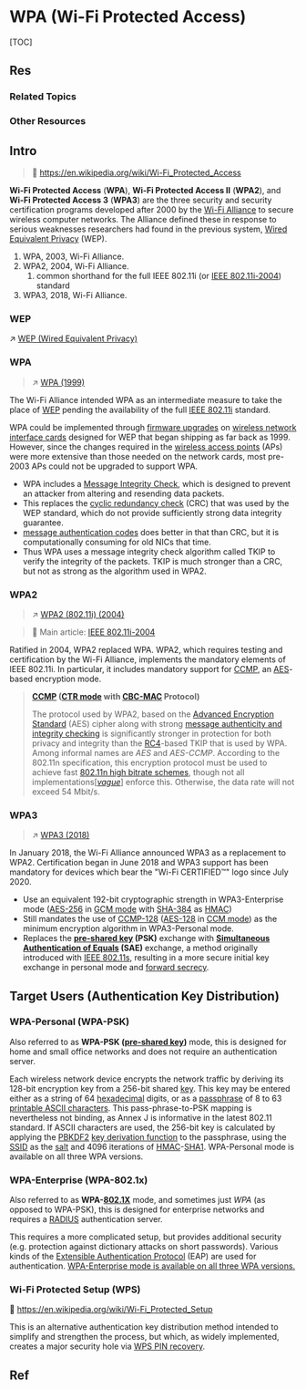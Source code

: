 # WPA (Wi-Fi Protected Access)

[TOC]



## Res
### Related Topics


### Other Resources



## Intro
> 🔗 https://en.wikipedia.org/wiki/Wi-Fi_Protected_Access

**Wi-Fi Protected Access** (**WPA**), **Wi-Fi Protected Access II** (**WPA2**), and **Wi-Fi Protected Access 3** (**WPA3**) are the three security and security certification programs developed after 2000 by the [Wi-Fi Alliance](https://en.wikipedia.org/wiki/Wi-Fi_Alliance) to secure wireless computer networks. The Alliance defined these in response to serious weaknesses researchers had found in the previous system, [Wired Equivalent Privacy](https://en.wikipedia.org/wiki/Wired_Equivalent_Privacy) (WEP).

1. WPA, 2003, Wi-Fi Alliance.
2. WPA2, 2004, Wi-Fi Alliance.
   1. common shorthand for the full IEEE 802.11i (or [IEEE 802.11i-2004](https://en.wikipedia.org/wiki/IEEE_802.11i-2004)) standard
3. WPA3, 2018, Wi-Fi Alliance. 


### WEP
↗ [WEP (Wired Equivalent Privacy)](../WEP%20(Wired%20Equivalent%20Privacy).md)


### WPA
> ↗ [WPA (1999)](WPA%20Protocols/WPA%20(1999).md)

The Wi-Fi Alliance intended WPA as an intermediate measure to take the place of [WEP](https://en.wikipedia.org/wiki/Wired_Equivalent_Privacy) pending the availability of the full [IEEE 802.11i](https://en.wikipedia.org/wiki/IEEE_802.11i-2004) standard. 

WPA could be implemented through [firmware upgrades](https://en.wikipedia.org/wiki/Firmware_upgrade) on [wireless network interface cards](https://en.wikipedia.org/wiki/Wireless_network_interface_card) designed for WEP that began shipping as far back as 1999. However, since the changes required in the [wireless access points](https://en.wikipedia.org/wiki/Wireless_access_point) (APs) were more extensive than those needed on the network cards, most pre-2003 APs could not be upgraded to support WPA.
- WPA includes a [Message Integrity Check](https://en.wikipedia.org/wiki/Message_Integrity_Check), which is designed to prevent an attacker from altering and resending data packets. 
- This replaces the [cyclic redundancy check](https://en.wikipedia.org/wiki/Cyclic_redundancy_check) (CRC) that was used by the WEP standard, which do not provide sufficiently strong data integrity guarantee.
- [message authentication codes](https://en.wikipedia.org/wiki/Message_authentication_code) does better in that than CRC, but it is computationally consuming for old NICs that time.
- Thus WPA uses a message integrity check algorithm called TKIP to verify the integrity of the packets. TKIP is much stronger than a CRC, but not as strong as the algorithm used in WPA2.


### WPA2
> ↗ [WPA2 (802.11i) (2004)](WPA%20Protocols/WPA2%20(802.11i)%20(2004)/WPA2%20(802.11i)%20(2004).md)

> 🔗 Main article: [IEEE 802.11i-2004](https://en.wikipedia.org/wiki/IEEE_802.11i-2004)

Ratified in 2004, WPA2 replaced WPA. WPA2, which requires testing and certification by the Wi-Fi Alliance, implements the mandatory elements of IEEE 802.11i. In particular, it includes mandatory support for [CCMP](https://en.wikipedia.org/wiki/CCMP_(cryptography)), an [AES](https://en.wikipedia.org/wiki/Advanced_Encryption_Standard)-based encryption mode. 

> **[CCMP](https://en.wikipedia.org/wiki/CCMP_(cryptography)) ([CTR mode](https://en.wikipedia.org/wiki/Block_cipher_modes_of_operation#Counter_(CTR)) with [CBC-MAC](https://en.wikipedia.org/wiki/CBC-MAC) Protocol)**
>
> The protocol used by WPA2, based on the [Advanced Encryption Standard](https://en.wikipedia.org/wiki/Advanced_Encryption_Standard) (AES) cipher along with strong [message authenticity and integrity checking](https://en.wikipedia.org/wiki/Message_authentication_code) is significantly stronger in protection for both privacy and integrity than the [RC4](https://en.wikipedia.org/wiki/RC4)-based TKIP that is used by WPA. Among informal names are *AES* and *AES-CCMP*. According to the 802.11n specification, this encryption protocol must be used to achieve fast [802.11n high bitrate schemes](https://en.wikipedia.org/wiki/IEEE_802.11n-2009#Data_rates), though not all implementations[*[vague](https://en.wikipedia.org/wiki/Wikipedia:Vagueness)*] enforce this. Otherwise, the data rate will not exceed 54 Mbit/s.


### WPA3
> ↗ [WPA3 (2018)](WPA%20Protocols/WPA3%20(2018)/WPA3%20(2018).md)

In January 2018, the Wi-Fi Alliance announced WPA3 as a replacement to WPA2. Certification began in June 2018 and WPA3 support has been mandatory for devices which bear the "Wi-Fi CERTIFIED™" logo since July 2020.
- Use an equivalent 192-bit cryptographic strength in WPA3-Enterprise mode ([AES-256](https://en.wikipedia.org/wiki/AES-256) in [GCM mode](https://en.wikipedia.org/wiki/Galois/Counter_Mode) with [SHA-384](https://en.wikipedia.org/wiki/SHA-384) as [HMAC](https://en.wikipedia.org/wiki/HMAC))
- Still mandates the use of [CCMP-128](https://en.wikipedia.org/wiki/CCMP_(cryptography)) ([AES-128](https://en.wikipedia.org/wiki/AES-128) in [CCM mode](https://en.wikipedia.org/wiki/CCM_mode)) as the minimum encryption algorithm in WPA3-Personal mode.
- Replaces the **[pre-shared key](https://en.wikipedia.org/wiki/Pre-shared_key) (PSK)** exchange with **[Simultaneous Authentication of Equals](https://en.wikipedia.org/wiki/Simultaneous_Authentication_of_Equals) (SAE)** exchange, a method originally introduced with [IEEE 802.11s](https://en.wikipedia.org/wiki/IEEE_802.11s), resulting in a more secure initial key exchange in personal mode and [forward secrecy](https://en.wikipedia.org/wiki/Forward_secrecy). 



## Target Users (Authentication Key Distribution)
### WPA-Personal (WPA-PSK)
Also referred to as **WPA-PSK ([pre-shared key](https://en.wikipedia.org/wiki/Pre-shared_key))** mode, this is designed for home and small office networks and does not require an authentication server.

Each wireless network device encrypts the network traffic by deriving its 128-bit encryption key from a 256-bit shared [key](https://en.wikipedia.org/wiki/Key_(cryptography)). This key may be entered either as a string of 64 [hexadecimal](https://en.wikipedia.org/wiki/Hexadecimal) digits, or as a [passphrase](https://en.wikipedia.org/wiki/Passphrase) of 8 to 63 [printable ASCII characters](https://en.wikipedia.org/wiki/ASCII_printable_characters). This pass-phrase-to-PSK mapping is nevertheless not binding, as Annex J is informative in the latest 802.11 standard. If ASCII characters are used, the 256-bit key is calculated by applying the [PBKDF2](https://en.wikipedia.org/wiki/PBKDF2) [key derivation function](https://en.wikipedia.org/wiki/Key_derivation_function) to the passphrase, using the [SSID](https://en.wikipedia.org/wiki/SSID#Service_set_identification_(SSID)) as the [salt](https://en.wikipedia.org/wiki/Salt_(cryptography)) and 4096 iterations of [HMAC](https://en.wikipedia.org/wiki/HMAC)-[SHA1](https://en.wikipedia.org/wiki/SHA1). WPA-Personal mode is available on all three WPA versions.


### WPA-Enterprise (WPA-802.1x)
Also referred to as **WPA-[802.1X](https://en.wikipedia.org/wiki/802.1X)** mode, and sometimes just *WPA* (as opposed to WPA-PSK), this is designed for enterprise networks and requires a [RADIUS](https://en.wikipedia.org/wiki/RADIUS) authentication server. 

This requires a more complicated setup, but provides additional security (e.g. protection against dictionary attacks on short passwords). Various kinds of the [Extensible Authentication Protocol](https://en.wikipedia.org/wiki/Extensible_Authentication_Protocol) (EAP) are used for authentication. <u>WPA-Enterprise mode is available on all three WPA versions.</u>


### Wi-Fi Protected Setup (WPS)
🔗 https://en.wikipedia.org/wiki/Wi-Fi_Protected_Setup

This is an alternative authentication key distribution method intended to simplify and strengthen the process, but which, as widely implemented, creates a major security hole via [WPS PIN recovery](https://en.wikipedia.org/wiki/Wi-Fi_Protected_Access#WPS_PIN_recovery).



## Ref
[Recommended settings for Wi-Fi routers and access points]: https://support.apple.com/en-us/HT202068

